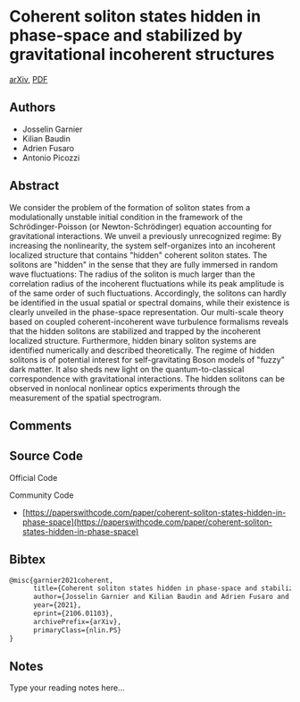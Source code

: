
# Coherent soliton states hidden in phase-space and stabilized by gravitational incoherent structures

[arXiv](https://arxiv.org/abs/2106.01103), [PDF](https://arxiv.org/pdf/2106.01103.pdf)

## Authors

- Josselin Garnier
- Kilian Baudin
- Adrien Fusaro
- Antonio Picozzi

## Abstract

We consider the problem of the formation of soliton states from a modulationally unstable initial condition in the framework of the Schrödinger-Poisson (or Newton-Schrödinger) equation accounting for gravitational interactions. We unveil a previously unrecognized regime: By increasing the nonlinearity, the system self-organizes into an incoherent localized structure that contains "hidden" coherent soliton states. The solitons are "hidden" in the sense that they are fully immersed in random wave fluctuations: The radius of the soliton is much larger than the correlation radius of the incoherent fluctuations while its peak amplitude is of the same order of such fluctuations. Accordingly, the solitons can hardly be identified in the usual spatial or spectral domains, while their existence is clearly unveiled in the phase-space representation. Our multi-scale theory based on coupled coherent-incoherent wave turbulence formalisms reveals that the hidden solitons are stabilized and trapped by the incoherent localized structure. Furthermore, hidden binary soliton systems are identified numerically and described theoretically. The regime of hidden solitons is of potential interest for self-gravitating Boson models of "fuzzy" dark matter. It also sheds new light on the quantum-to-classical correspondence with gravitational interactions. The hidden solitons can be observed in nonlocal nonlinear optics experiments through the measurement of the spatial spectrogram.

## Comments



## Source Code

Official Code



Community Code

- [https://paperswithcode.com/paper/coherent-soliton-states-hidden-in-phase-space](https://paperswithcode.com/paper/coherent-soliton-states-hidden-in-phase-space)

## Bibtex

```tex
@misc{garnier2021coherent,
      title={Coherent soliton states hidden in phase-space and stabilized by gravitational incoherent structures}, 
      author={Josselin Garnier and Kilian Baudin and Adrien Fusaro and Antonio Picozzi},
      year={2021},
      eprint={2106.01103},
      archivePrefix={arXiv},
      primaryClass={nlin.PS}
}
```

## Notes

Type your reading notes here...

